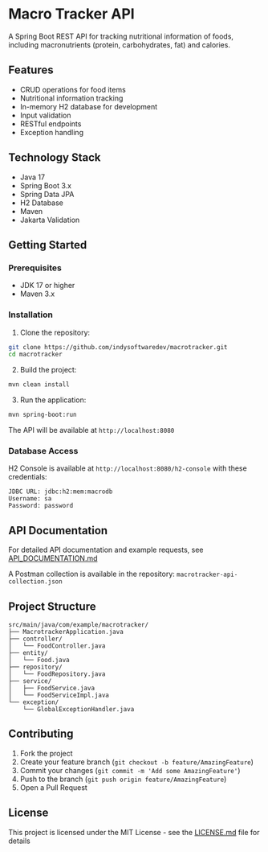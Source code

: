 # Macro Tracker API

A Spring Boot REST API for tracking nutritional information of foods, including macronutrients (protein, carbohydrates, fat) and calories.

## Features

- CRUD operations for food items
- Nutritional information tracking
- In-memory H2 database for development
- Input validation
- RESTful endpoints
- Exception handling

## Technology Stack

- Java 17
- Spring Boot 3.x
- Spring Data JPA
- H2 Database
- Maven
- Jakarta Validation

## Getting Started

### Prerequisites

- JDK 17 or higher
- Maven 3.x

### Installation

1. Clone the repository:
```bash
git clone https://github.com/indysoftwaredev/macrotracker.git
cd macrotracker
```

2. Build the project:
```bash
mvn clean install
```

3. Run the application:
```bash
mvn spring-boot:run
```

The API will be available at `http://localhost:8080`

### Database Access

H2 Console is available at `http://localhost:8080/h2-console` with these credentials:
```
JDBC URL: jdbc:h2:mem:macrodb
Username: sa
Password: password
```

## API Documentation

For detailed API documentation and example requests, see [API_DOCUMENTATION.md](API_DOCUMENTATION.md)

A Postman collection is available in the repository: `macrotracker-api-collection.json`

## Project Structure

```
src/main/java/com/example/macrotracker/
├── MacrotrackerApplication.java
├── controller/
│   └── FoodController.java
├── entity/
│   └── Food.java
├── repository/
│   └── FoodRepository.java
├── service/
│   ├── FoodService.java
│   └── FoodServiceImpl.java
└── exception/
    └── GlobalExceptionHandler.java
```

## Contributing

1. Fork the project
2. Create your feature branch (`git checkout -b feature/AmazingFeature`)
3. Commit your changes (`git commit -m 'Add some AmazingFeature'`)
4. Push to the branch (`git push origin feature/AmazingFeature`)
5. Open a Pull Request

## License

This project is licensed under the MIT License - see the [LICENSE.md](license.md) file for details
